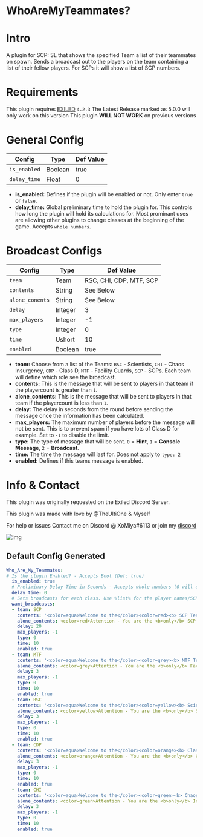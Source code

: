 # WhoAreMyTeammates?

<h1>Intro</h1>
A plugin for SCP: SL that shows the specified Team a list of their teammates on spawn.
Sends a broadcast out to the players on the team containing a list of their fellow players. For SCPs it will show a list of SCP numbers.

<h1>Requirements</h1>

This plugin requires [EXILED](https://github.com/Exiled-Team/EXILED/releases "Exiled Releases") `4.2.3`
The Latest Release marked as 5.0.0 will only work on this version
This plugin **WILL NOT WORK** on previous versions
<h1>General Config</h1>

| Config  | Type | Def Value |
| ------------- | ------------- | ------------- |
| `is_enabled`  | Boolean  | true  |
| `delay_time`  | Float  | 0  |

* **is_enabled:** Defines if the plugin will be enabled or not. Only enter `true` or `false`.
* **delay_time:** Global preliminary time to hold the plugin for. This controls how long the plugin will hold its calculations for. Most prominant uses are allowing other plugins to change classes at the beginning of the game. Accepts `whole numbers`.

<h1>Broadcast Configs</h1>

| Config  | Type | Def Value |
| ------------- | ------------- | ------------- |
| `team` | Team | RSC, CHI, CDP, MTF, SCP |
| `contents`  | String  | See Below  |
| `alone_conents`  | String  | See Below  |
| `delay`  | Integer  | 3  |
| `max_players`  | Integer  | -1  |
| `type`  | Integer  | 0  |
| `time`  | Ushort  | 10  |
| `enabled`  | Boolean  | true  |

* **team:** Choose from a list of the Teams: `RSC` - Scientists, `CHI` - Chaos Insurgency, `CDP` - Class D, `MTF` - Facility Guards, `SCP` - SCPs. Each team will define which role see the broadcast.
* **contents:** This is the message that will be sent to players in that team if the playercount is greater than `1`.
* **alone_contents:** This is the message that will be sent to players in that team if the playercount is less than `1`.
* **delay:** The delay in seconds from the round before sending the message once the information has been calculated. 
* **max_players:** The maximum number of players before the message will not be sent. This is to prevent spam if you have lots of Class D for example. Set to `-1` to disable the limit.
* **type:** The type of message that will be sent. `0` = **Hint**, `1` = **Console Message**, `2` = **Broadcast**.
* **time:** The time the message will last for. Does not apply to `type: 2`
* **enabled:** Defines if this teams message is enabled.



<h1>Info & Contact</h1>
This plugin was originally requested on the Exiled Discord Server.

This plugin was made with love by @TheUltiOne & Myself

For help or issues Contact me on Discord @ XoMiya#6113 or join my [discord](https://discord.gg/js4W9M5Csq "XoMiya's Kitchen")

![img](https://img.shields.io/github/downloads/XoMiya-WPC/WhoAreMyTeammates/total?style=for-the-badge)

<h2>Default Config Generated</h2>

```yaml
Who_Are_My_Teammates:
# Is the plugin Enabled? - Accepts Bool (Def: true)
  is_enabled: true
  # Preliminary Delay Time in Seconds - Accepts whole numbers (0 will disable preliminary delay)
  delay_time: 0
  # Sets broadcasts for each class. Use %list% for the player names/SCP names and %count% for number of teammates
  wamt_broadcasts:
  - team: SCP
    contents: '<color=aqua>Welcome to the</color><color=red><b> SCP Team.</b></color><color=aqua> The following SCPs are on this team: </color><color=red>%list%</color>'
    alone_contents: <color=red>Attention - You are the <b>only</b> SCP This game. Good Luck.</color>
    delay: 20
    max_players: -1
    type: 0
    time: 10
    enabled: true
  - team: MTF
    contents: '<color=aqua>Welcome to the</color><color=grey><b> MTF Team.</b></color><color=aqua> The following Guards are on this team: </color><color=grey>%list%</color>'
    alone_contents: <color=grey>Attention - You are the <b>only</b> Facility Guard this game. Good Luck.</color>
    delay: 3
    max_players: -1
    type: 0
    time: 10
    enabled: true
  - team: RSC
    contents: '<color=aqua>Welcome to the</color><color=yellow><b> Scientist Team.</b></color><color=aqua> These are your partners in science: </color><color=yellow>%list%</color>'
    alone_contents: <color=yellow>Attention - You are the <b>only</b> Scientist this game. Good Luck.</color>
    delay: 3
    max_players: -1
    type: 0
    time: 10
    enabled: true
  - team: CDP
    contents: '<color=aqua>Welcome to the</color><color=orange><b> Class D Team.</b></color><color=aqua> The following class Ds are on this team: </color><color=orange>%list%</color>'
    alone_contents: <color=orange>Attention - You are the <b>only</b> Class D Personnel this game. Good Luck.</color>
    delay: 3
    max_players: -1
    type: 0
    time: 10
    enabled: true
  - team: CHI
    contents: '<color=aqua>Welcome to the</color><color=green><b> Chaos Insurgency.</b></color><color=aqua> The following players are your comrades: </color><color=green>%list%</color>'
    alone_contents: <color=green>Attention - You are the <b>only</b> Insurgent this game. Good Luck.</color>
    delay: 3
    max_players: -1
    type: 0
    time: 10
    enabled: true
```

